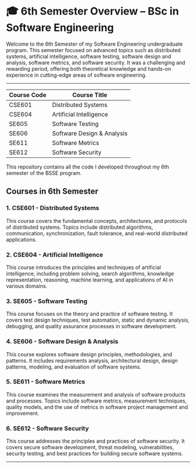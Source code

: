# 🎓 6th Semester Overview – BSc in Software Engineering


Welcome to the 6th Semester of my Software Engineering undergraduate program. This semester focused on advanced topics such as distributed systems, artificial intelligence, software testing, software design and analysis, software metrics, and software security. It was a challenging and rewarding period, offering both theoretical knowledge and hands-on experience in cutting-edge areas of software engineering.

---

| Course Code | Course Title                |
|-------------|----------------------------|
| CSE601      | Distributed Systems        |
| CSE604      | Artificial Intelligence    |
| SE605       | Software Testing           |
| SE606       | Software Design & Analysis |
| SE611       | Software Metrics           |
| SE612       | Software Security          |

This repository contains all the code I developed throughout my 6th semester of the BSSE program.

## Courses in 6th Semester

### 1. CSE601 - Distributed Systems
This course covers the fundamental concepts, architectures, and protocols of distributed systems. Topics include distributed algorithms, communication, synchronization, fault tolerance, and real-world distributed applications.

### 2. CSE604 - Artificial Intelligence
This course introduces the principles and techniques of artificial intelligence, including problem solving, search algorithms, knowledge representation, reasoning, machine learning, and applications of AI in various domains.

### 3. SE605 - Software Testing
This course focuses on the theory and practice of software testing. It covers test design techniques, test automation, static and dynamic analysis, debugging, and quality assurance processes in software development.

### 4. SE606 - Software Design & Analysis
This course explores software design principles, methodologies, and patterns. It includes requirements analysis, architectural design, design patterns, modeling, and evaluation of software systems.

### 5. SE611 - Software Metrics
This course examines the measurement and analysis of software products and processes. Topics include software metrics, measurement techniques, quality models, and the use of metrics in software project management and improvement.

### 6. SE612 - Software Security
This course addresses the principles and practices of software security. It covers secure software development, threat modeling, vulnerabilities, security testing, and best practices for building secure software systems.

---


